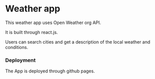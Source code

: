 # Weather app

This weather app uses Open Weather org API.

It is built through react.js.

Users can search cities and get a description of the local weather and conditions.


### Deployment

The App is deployed through github pages.
